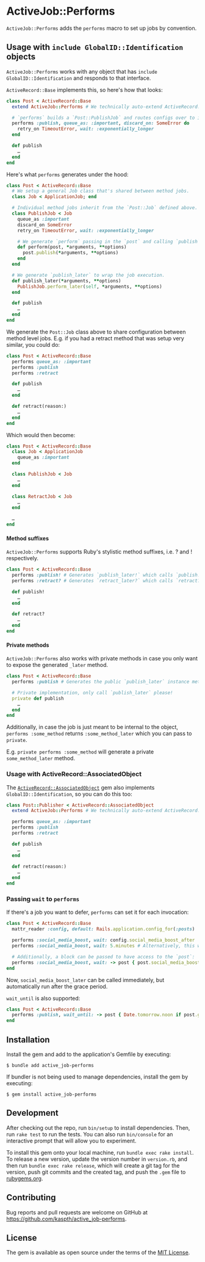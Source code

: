 # ActiveJob::Performs

`ActiveJob::Performs` adds the `performs` macro to set up jobs by convention.

## Usage with `include GlobalID::Identification` objects

`ActiveJob::Performs` works with any object that has `include GlobalID::Identification` and responds to that interface.

`ActiveRecord::Base` implements this, so here's how that looks:

```ruby
class Post < ActiveRecord::Base
  extend ActiveJob::Performs # We technically auto-extend ActiveRecord::Base, but other object hierarchies need this.

  # `performs` builds a `Post::PublishJob` and routes configs over to it.
  performs :publish, queue_as: :important, discard_on: SomeError do
    retry_on TimeoutError, wait: :exponentially_longer
  end

  def publish
    …
  end
end
```

Here's what `performs` generates under the hood:

```ruby
class Post < ActiveRecord::Base
  # We setup a general Job class that's shared between method jobs.
  class Job < ApplicationJob; end

  # Individual method jobs inherit from the `Post::Job` defined above.
  class PublishJob < Job
    queue_as :important
    discard_on SomeError
    retry_on TimeoutError, wait: :exponentially_longer

    # We generate `perform` passing in the `post` and calling `publish` on it.
    def perform(post, *arguments, **options)
      post.publish(*arguments, **options)
    end
  end

  # We generate `publish_later` to wrap the job execution.
  def publish_later(*arguments, **options)
    PublishJob.perform_later(self, *arguments, **options)
  end

  def publish
    …
  end
end
```

We generate the `Post::Job` class above to share configuration between method level jobs. E.g. if you had a retract method that was setup very similar, you could do:

```ruby
class Post < ActiveRecord::Base
  performs queue_as: :important
  performs :publish
  performs :retract

  def publish
    …
  end

  def retract(reason:)
    …
  end
end
```

Which would then become:

```ruby
class Post < ActiveRecord::Base
  class Job < ApplicationJob
    queue_as :important
  end

  class PublishJob < Job
    …
  end

  class RetractJob < Job
    …
  end

  …
end
```

#### Method suffixes

`ActiveJob::Performs` supports Ruby's stylistic method suffixes, i.e. ? and ! respectively.

```ruby
class Post < ActiveRecord::Base
  performs :publish! # Generates `publish_later!` which calls `publish!`.
  performs :retract? # Generates `retract_later?` which calls `retract?`.

  def publish!
    …
  end

  def retract?
    …
  end
end
```

#### Private methods

`ActiveJob::Performs` also works with private methods in case you only want to expose the generated `_later` method.

```ruby
class Post < ActiveRecord::Base
  performs :publish # Generates the public `publish_later` instance method.

  # Private implementation, only call `publish_later` please!
  private def publish
    …
  end
end
```

Additionally, in case the job is just meant to be internal to the object, `performs :some_method` returns `:some_method_later` which you can pass to `private`.

E.g. `private performs :some_method` will generate a private `some_method_later` method.

### Usage with ActiveRecord::AssociatedObject

The [`ActiveRecord::AssociatedObject`](https://github.com/kaspth/active_record-associated_object) gem also implements `GlobalID::Identification`, so you can do this too:

```ruby
class Post::Publisher < ActiveRecord::AssociatedObject
  extend ActiveJob::Performs # We technically auto-extend ActiveRecord::AssociatedObject, but other object hierarchies need this.

  performs queue_as: :important
  performs :publish
  performs :retract

  def publish
    …
  end

  def retract(reason:)
    …
  end
end
```

### Passing `wait` to `performs`

If there's a job you want to defer, `performs` can set it for each invocation:

```ruby
class Post < ActiveRecord::Base
  mattr_reader :config, default: Rails.application.config_for(:posts)

  performs :social_media_boost, wait: config.social_media_boost_after
  performs :social_media_boost, wait: 5.minutes # Alternatively, this works too.

  # Additionally, a block can be passed to have access to the `post`:
  performs :social_media_boost, wait: -> post { post.social_media_boost_grace_period }
end
```

Now, `social_media_boost_later` can be called immediately, but automatically run after the grace period.

`wait_until` is also supported:

```ruby
class Post < ActiveRecord::Base
  performs :publish, wait_until: -> post { Date.tomorrow.noon if post.graceful? }
end
```

## Installation

Install the gem and add to the application's Gemfile by executing:

    $ bundle add active_job-performs

If bundler is not being used to manage dependencies, install the gem by executing:

    $ gem install active_job-performs

## Development

After checking out the repo, run `bin/setup` to install dependencies. Then, run `rake test` to run the tests. You can also run `bin/console` for an interactive prompt that will allow you to experiment.

To install this gem onto your local machine, run `bundle exec rake install`. To release a new version, update the version number in `version.rb`, and then run `bundle exec rake release`, which will create a git tag for the version, push git commits and the created tag, and push the `.gem` file to [rubygems.org](https://rubygems.org).

## Contributing

Bug reports and pull requests are welcome on GitHub at https://github.com/kaspth/active_job-performs.

## License

The gem is available as open source under the terms of the [MIT License](https://opensource.org/licenses/MIT).
